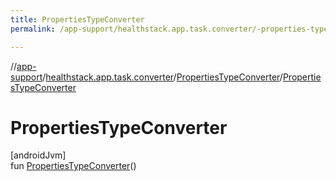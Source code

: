 ```yaml
---
title: PropertiesTypeConverter
permalink: /app-support/healthstack.app.task.converter/-properties-type-converter/-properties-type-converter.html

---
```

//[app-support](../../../index.html)/[healthstack.app.task.converter](../index.html)/[PropertiesTypeConverter](index.html)/[PropertiesTypeConverter](-properties-type-converter.html)



# PropertiesTypeConverter



[androidJvm]\
fun [PropertiesTypeConverter](-properties-type-converter.html)()




